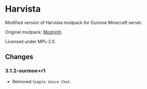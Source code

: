 # Harvista

Modified version of Harvista modpack for Ourmoe Minecraft server.

Original modpack: [Modrinth](https://modrinth.com/modpack/harvista)

Licensed under MPL-2.0.

## Changes

### 3.1.2-ourmoe+r1

-   Removed `Simple Voice Chat`.
